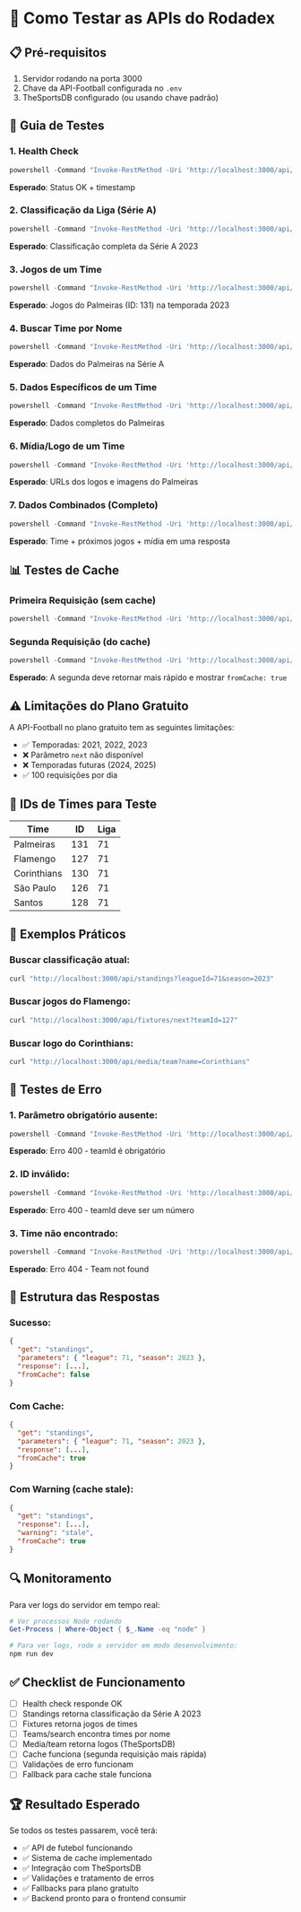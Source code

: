 # 🚀 Como Testar as APIs do Rodadex

## 📋 Pré-requisitos
1. Servidor rodando na porta 3000
2. Chave da API-Football configurada no `.env`
3. TheSportsDB configurado (ou usando chave padrão)

## 🧪 Guia de Testes

### 1. Health Check
```powershell
powershell -Command "Invoke-RestMethod -Uri 'http://localhost:3000/api/health' -Method Get"
```
**Esperado**: Status OK + timestamp

### 2. Classificação da Liga (Série A)
```powershell
powershell -Command "Invoke-RestMethod -Uri 'http://localhost:3000/api/standings?leagueId=71&season=2023' -Method Get"
```
**Esperado**: Classificação completa da Série A 2023

### 3. Jogos de um Time
```powershell
powershell -Command "Invoke-RestMethod -Uri 'http://localhost:3000/api/fixtures/next?teamId=131' -Method Get"
```
**Esperado**: Jogos do Palmeiras (ID: 131) na temporada 2023

### 4. Buscar Time por Nome
```powershell
powershell -Command "Invoke-RestMethod -Uri 'http://localhost:3000/api/teams/search?name=Palmeiras&league=71' -Method Get"
```
**Esperado**: Dados do Palmeiras na Série A

### 5. Dados Específicos de um Time
```powershell
powershell -Command "Invoke-RestMethod -Uri 'http://localhost:3000/api/teams/131' -Method Get"
```
**Esperado**: Dados completos do Palmeiras

### 6. Mídia/Logo de um Time
```powershell
powershell -Command "Invoke-RestMethod -Uri 'http://localhost:3000/api/media/team?name=Palmeiras' -Method Get"
```
**Esperado**: URLs dos logos e imagens do Palmeiras

### 7. Dados Combinados (Completo)
```powershell
powershell -Command "Invoke-RestMethod -Uri 'http://localhost:3000/api/teams/combined?name=Palmeiras' -Method Get"
```
**Esperado**: Time + próximos jogos + mídia em uma resposta

## 📊 Testes de Cache

### Primeira Requisição (sem cache)
```powershell
powershell -Command "Invoke-RestMethod -Uri 'http://localhost:3000/api/standings?leagueId=71&season=2023' -Method Get"
```

### Segunda Requisição (do cache)
```powershell
powershell -Command "Invoke-RestMethod -Uri 'http://localhost:3000/api/standings?leagueId=71&season=2023' -Method Get"
```
**Esperado**: A segunda deve retornar mais rápido e mostrar `fromCache: true`

## ⚠️ Limitações do Plano Gratuito

A API-Football no plano gratuito tem as seguintes limitações:
- ✅ Temporadas: 2021, 2022, 2023
- ❌ Parâmetro `next` não disponível
- ❌ Temporadas futuras (2024, 2025)
- ✅ 100 requisições por dia

## 🔧 IDs de Times para Teste

| Time | ID | Liga |
|------|----|----- |
| Palmeiras | 131 | 71 |
| Flamengo | 127 | 71 |
| Corinthians | 130 | 71 |
| São Paulo | 126 | 71 |
| Santos | 128 | 71 |

## 📝 Exemplos Práticos

### Buscar classificação atual:
```bash
curl "http://localhost:3000/api/standings?leagueId=71&season=2023"
```

### Buscar jogos do Flamengo:
```bash
curl "http://localhost:3000/api/fixtures/next?teamId=127"
```

### Buscar logo do Corinthians:
```bash
curl "http://localhost:3000/api/media/team?name=Corinthians"
```

## 🚨 Testes de Erro

### 1. Parâmetro obrigatório ausente:
```powershell
powershell -Command "Invoke-RestMethod -Uri 'http://localhost:3000/api/fixtures/next' -Method Get"
```
**Esperado**: Erro 400 - teamId é obrigatório

### 2. ID inválido:
```powershell
powershell -Command "Invoke-RestMethod -Uri 'http://localhost:3000/api/fixtures/next?teamId=abc' -Method Get"
```
**Esperado**: Erro 400 - teamId deve ser um número

### 3. Time não encontrado:
```powershell
powershell -Command "Invoke-RestMethod -Uri 'http://localhost:3000/api/media/team?name=TimeInexistente' -Method Get"
```
**Esperado**: Erro 404 - Team not found

## 🎯 Estrutura das Respostas

### Sucesso:
```json
{
  "get": "standings",
  "parameters": { "league": 71, "season": 2023 },
  "response": [...],
  "fromCache": false
}
```

### Com Cache:
```json
{
  "get": "standings", 
  "parameters": { "league": 71, "season": 2023 },
  "response": [...],
  "fromCache": true
}
```

### Com Warning (cache stale):
```json
{
  "get": "standings",
  "response": [...],
  "warning": "stale",
  "fromCache": true
}
```

## 🔍 Monitoramento

Para ver logs do servidor em tempo real:
```powershell
# Ver processos Node rodando
Get-Process | Where-Object { $_.Name -eq "node" }

# Para ver logs, rode o servidor em modo desenvolvimento:
npm run dev
```

## ✅ Checklist de Funcionamento

- [ ] Health check responde OK
- [ ] Standings retorna classificação da Série A 2023
- [ ] Fixtures retorna jogos de times
- [ ] Teams/search encontra times por nome
- [ ] Media/team retorna logos (TheSportsDB)
- [ ] Cache funciona (segunda requisição mais rápida)
- [ ] Validações de erro funcionam
- [ ] Fallback para cache stale funciona

## 🏆 Resultado Esperado

Se todos os testes passarem, você terá:
- ✅ API de futebol funcionando
- ✅ Sistema de cache implementado
- ✅ Integração com TheSportsDB
- ✅ Validações e tratamento de erros
- ✅ Fallbacks para plano gratuito
- ✅ Backend pronto para o frontend consumir